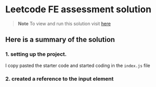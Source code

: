 # Leetcode FE assessment solution
> **Note**
> To view and run this solution visit [here](https://codesandbox.io/p/github/RahulGoel2002/Leetcode-assessment-solution-VJS/main?file=%2F.codesandbox%2Ftasks.json%3A10%2C28&layout=%257B%2522sidebarPanel%2522%253A%2522GIT%2522%252C%2522rootPanelGroup%2522%253A%257B%2522direction%2522%253A%2522horizontal%2522%252C%2522type%2522%253A%2522PANEL_GROUP%2522%252C%2522id%2522%253A%2522ROOT_LAYOUT%2522%252C%2522panels%2522%253A%255B%257B%2522type%2522%253A%2522PANEL_GROUP%2522%252C%2522direction%2522%253A%2522horizontal%2522%252C%2522id%2522%253A%2522EDITOR%2522%252C%2522panels%2522%253A%255B%257B%2522type%2522%253A%2522PANEL%2522%252C%2522panelType%2522%253A%2522TABS%2522%252C%2522id%2522%253A%2522cljdwlh0q000b356jcjgqrjgy%2522%257D%255D%252C%2522sizes%2522%253A%255B100%255D%257D%252C%257B%2522type%2522%253A%2522PANEL_GROUP%2522%252C%2522direction%2522%253A%2522horizontal%2522%252C%2522id%2522%253A%2522DEVTOOLS%2522%252C%2522panels%2522%253A%255B%257B%2522type%2522%253A%2522PANEL%2522%252C%2522panelType%2522%253A%2522TABS%2522%252C%2522id%2522%253A%2522cljdwlh0q000d356j3q4a8xuu%2522%257D%255D%252C%2522sizes%2522%253A%255B100%255D%257D%255D%252C%2522sizes%2522%253A%255B50%252C50%255D%257D%252C%2522tabbedPanels%2522%253A%257B%2522cljdwlh0q000b356jcjgqrjgy%2522%253A%257B%2522id%2522%253A%2522cljdwlh0q000b356jcjgqrjgy%2522%252C%2522tabs%2522%253A%255B%257B%2522id%2522%253A%2522cljdwlh0q000a356ji28e89hf%2522%252C%2522mode%2522%253A%2522permanent%2522%252C%2522type%2522%253A%2522FILE%2522%252C%2522filepath%2522%253A%2522%252FREADME.md%2522%252C%2522state%2522%253A%2522IDLE%2522%257D%252C%257B%2522type%2522%253A%2522FILE%2522%252C%2522filepath%2522%253A%2522%252Fpackage.json%2522%252C%2522id%2522%253A%2522cljdwqdh103f4356j3zezakjj%2522%252C%2522mode%2522%253A%2522permanent%2522%252C%2522state%2522%253A%2522IDLE%2522%257D%252C%257B%2522id%2522%253A%2522cljdx439y05w8356j4yz54odc%2522%252C%2522mode%2522%253A%2522permanent%2522%252C%2522type%2522%253A%2522FILE%2522%252C%2522filepath%2522%253A%2522%252F.codesandbox%252Ftasks.json%2522%252C%2522state%2522%253A%2522IDLE%2522%257D%255D%252C%2522activeTabId%2522%253A%2522cljdx439y05w8356j4yz54odc%2522%257D%252C%2522cljdwlh0q000d356j3q4a8xuu%2522%253A%257B%2522id%2522%253A%2522cljdwlh0q000d356j3q4a8xuu%2522%252C%2522tabs%2522%253A%255B%257B%2522type%2522%253A%2522TASK_LOG%2522%252C%2522taskId%2522%253A%2522start%2522%252C%2522id%2522%253A%2522cljdwm2rt008j356j2zobf1by%2522%252C%2522mode%2522%253A%2522permanent%2522%257D%252C%257B%2522type%2522%253A%2522TASK_PORT%2522%252C%2522taskId%2522%253A%2522start%2522%252C%2522port%2522%253A1234%252C%2522id%2522%253A%2522cljdwm6zn00dj356jidy32gvg%2522%252C%2522mode%2522%253A%2522permanent%2522%252C%2522path%2522%253A%2522%252F%2522%257D%255D%252C%2522activeTabId%2522%253A%2522cljdwm6zn00dj356jidy32gvg%2522%257D%257D%252C%2522showDevtools%2522%253Atrue%252C%2522showSidebar%2522%253Atrue%252C%2522sidebarPanelSize%2522%253A15%257D)

## Here is a summary of the solution
### 1. setting up the project.
  I copy pasted the starter code and started coding in the `index.js` file
### 2. created a reference to the input element 
